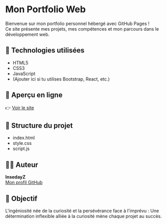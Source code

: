 # Mon Portfolio Web

Bienvenue sur mon portfolio personnel hébergé avec GitHub Pages !  
Ce site présente mes projets, mes compétences et mon parcours dans le développement web.

## 🚀 Technologies utilisées
- HTML5
- CSS3
- JavaScript
- (Ajouter ici si tu utilises Bootstrap, React, etc.)

## 🔗 Aperçu en ligne
👉 [Voir le site](https://insedayz.github.io/Portfolio_responsive/)

## 📁 Structure du projet
- index.html
- style.css
- script.js

## 🧑‍💻 Auteur
**InsedayZ**  
[Mon profil GitHub](https://github.com/InsedayZ)

## 🎯 Objectif
L'ingéniosité née de la curiosité et la persévérance face à l'imprévu : 
Une détermination inflexible alliée à la curiosité mène chaque projet au succès.
